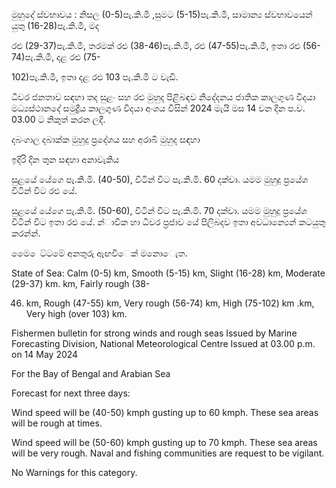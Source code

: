 මුහුදේ ස්වභාවය : නිසල (0-5)පැ.කි.මී ,සුමට (5-15)පැ.කි.මී, සාමාන්‍ය ස්වභාවයෙන් යුතු (16-28)පැ.කි.මී, මද

රළු (29-37)පැ.කි.මී, තරමක් රළු (38-46)පැ.කි.මී, රළු (47-55)පැ.කි.මී, ඉතා රළු (56-74)පැ.කි.මී, දළ රළු (75-

102)පැ.කි.මී, ඉතා දළ රළු 103 පැ.කි.මී ට වැඩි.

ධීවර ජනතාව සඳහා තද සුළං සහ රළු මුහුද පිළිබඳව නිදේදනය ජාතික කාලගුණ විදයා මධ්‍යස්ථානදේ සමුද්‍රීය කාලගුණ විදයා අංශය විසින් 2024 මැයි මස 14 වන දින ප.ව. 03.00 ට නිකුත් කරන ලදී.

දබංගාල දබාක්ක මුහුදු ප්‍රදේශය සහ අරාබි මුහුද සඳහා

ඉදිරි දින තුන සඳහා අනාවැකිය

සුළයේ යේගෙ පැ.කි.මි. (40-50), විටින් විට පැ.කි.මි. 60 දක්වා. යමම මුහුදු ප්‍රයේශ විටින් විට රළු යේ.

සුළයේ යේගෙ පැ.කි.මි. (50-60), විටින් විට පැ.කි.මි. 70 දක්වා. යමම මුහුදු ප්‍රයේශ විටින් විට ඉතා රළු යේ. න්‍ාවික හා ධීවර ප්‍රජාව යේ පිලිබදව ඉතා අවධාන්‍යෙන් කටයුතු කරන්න්‍.

මෙෙ ෙට්ටමේ අනතුරු ඇඟවීෙක් මනොෙැත.

State of Sea: Calm (0-5) km, Smooth (5-15) km, Slight (16-28) km, Moderate (29-37) km. km, Fairly rough (38-

46) km, Rough (47-55) km, Very rough (56-74) km, High (75-102) km .km, Very high (over 103) km.

Fishermen bulletin for strong winds and rough seas Issued by Marine Forecasting Division, National Meteorological Centre Issued at 03.00 p.m. on 14 May 2024

For the Bay of Bengal and Arabian Sea

Forecast for next three days:

Wind speed will be (40-50) kmph gusting up to 60 kmph. These sea areas will be rough at times.

Wind speed will be (50-60) kmph gusting up to 70 kmph. These sea areas will be very rough. Naval and fishing communities are request to be vigilant.

No Warnings for this category.